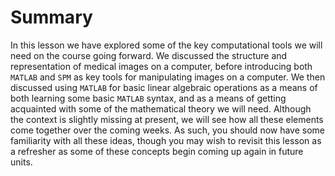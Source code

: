 # Summary

In this lesson we have explored some of the key computational tools we will need on the course going forward. We discussed the structure and representation of medical images on a computer, before introducing both `MATLAB` and `SPM` as key tools for manipulating images on a computer. We then discussed using `MATLAB` for basic linear algebraic operations as a means of both learning some basic `MATLAB` syntax, and as a means of getting acquainted with some of the mathematical theory we will need. Although the context is slightly missing at present, we will see how all these elements come together over the coming weeks. As such, you should now have some familiarity with all these ideas, though you may wish to revisit this lesson as a refresher as some of these concepts begin coming up again in future units.